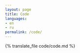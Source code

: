 ```yaml
---
layout: page
title: Code
languages:
- en
- ru
permalink: /code/
---
```


{% translate_file code/code.md %}
